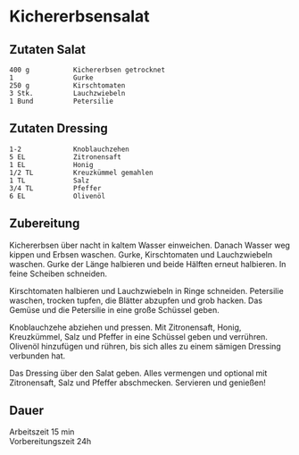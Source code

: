 # Kichererbsensalat

## Zutaten Salat
    400 g           Kichererbsen getrocknet
    1               Gurke
    250 g           Kirschtomaten
    3 Stk.          Lauchzwiebeln
    1 Bund          Petersilie

## Zutaten Dressing
    1-2             Knoblauchzehen
    5 EL            Zitronensaft
    1 EL            Honig
    1/2 TL          Kreuzkümmel gemahlen
    1 TL            Salz
    3/4 TL          Pfeffer
    6 EL            Olivenöl

## Zubereitung
Kichererbsen über nacht in kaltem Wasser einweichen. Danach Wasser weg kippen und Erbsen waschen. Gurke, Kirschtomaten und Lauchzwiebeln waschen. Gurke der Länge halbieren und beide Hälften erneut halbieren. In feine Scheiben schneiden.

Kirschtomaten halbieren und Lauchzwiebeln in Ringe schneiden. Petersilie waschen, trocken tupfen, die Blätter abzupfen und grob hacken. Das Gemüse und die Petersilie in eine große Schüssel geben.

Knoblauchzehe abziehen und pressen. Mit Zitronensaft, Honig, Kreuzkümmel, Salz und Pfeffer in eine Schüssel geben und verrühren. Olivenöl hinzufügen und rühren, bis sich alles zu einem sämigen Dressing verbunden hat.

Das Dressing über den Salat geben. Alles vermengen und optional mit Zitronensaft, Salz und Pfeffer abschmecken. Servieren und genießen!

## Dauer
Arbeitszeit 15 min <br />
Vorbereitungszeit 24h